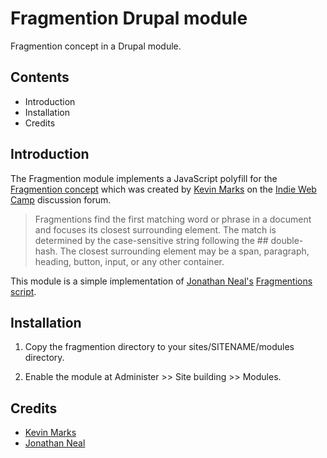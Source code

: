Fragmention Drupal module
==================

Fragmention concept in a Drupal module.

Contents
---------------------

 * Introduction
 * Installation
 * Credits


Introduction
------------

The Fragmention module implements a JavaScript polyfill for the [Fragmention concept](http://indiewebcamp.com/fragmention) which was created by [Kevin Marks](http://kevinmarks.com) on the [Indie Web Camp](http://indiewebcamp.com/) discussion forum.

>Fragmentions find the first matching word or phrase in a document and focuses its closest surrounding element. The match is determined by the case-sensitive string following the ## double-hash. The closest surrounding element may be a span, paragraph, heading, button, input, or any other container.

This module is a simple implementation of [Jonathan Neal's](http://www.jonathantneal.com/) [Fragmentions script](https://github.com/chapmanu/fragmentions).


Installation
------------

1. Copy the fragmention directory to your sites/SITENAME/modules directory.

2. Enable the module at Administer >> Site building >> Modules.


Credits
-------
* [Kevin Marks](http://kevinmarks.com)
* [Jonathan Neal](http://www.jonathantneal.com)
